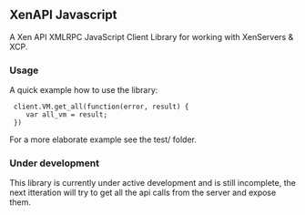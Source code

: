 ## XenAPI Javascript

A Xen API XMLRPC JavaScript Client Library for working with XenServers & XCP.

### Usage

A quick example how to use the library:

```var client = new XenAPI(username,password,hostUrl);
 client.VM.get_all(function(error, result) {
    var all_vm = result;
 })
```

For a more elaborate example see the test/ folder.

### Under development

This library is currently under active development and is still incomplete, the next itteration will try to get all the api calls from the server and expose them.